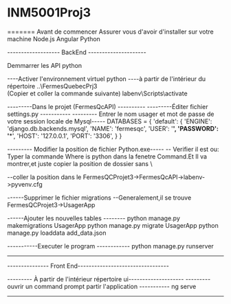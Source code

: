 # INM5001Proj3
=======
Avant de commencer
Assurer vous d'avoir d'installer sur votre machine
Node.js
Angular
Python


-------------------  BackEnd ---------------------

Demmarrer les API python


----Activer l'environnement virtuel python
----à partir de l'intérieur du répertoire ..\FermesQuebecPrj3\
(Copier et coller la commande suivante)
labenv\Scripts\activate 

---------Dans le projet (FermesQcAPI) ----------
---------Éditer fichier settings.py -----------
--------- Entrer le nom usager et mot de passe de votre session locale de Mysql-----
DATABASES = {
    'default': {
        'ENGINE': 'django.db.backends.mysql',
        'NAME': 'fermesqc',
        'USER': '******',
        'PASSWORD': '*******',
        'HOST': '127.0.0.1',
        'PORT': '3306',
    }
}

--------- Modifier la position de fichier Python.exe-----
   -- Verifier il est ou:
      Typer la commande Where is python dans la fenetre Command.Et Il va montrer,et juste copier la position de dossier sans \

   --coller la position dans le FermesQCProjet3->FermesQcAPI->labenv->pyvenv.cfg


------Supprimer le fichier migrations
   --Generalement,il se trouve FermesQCProjet3->UsagerApp

------Ajouter les nouvelles tables --------
python manage.py makemigrations UsagerApp
python manage.py migrate UsagerApp
python manage.py loaddata add_data.json


-----------Executer le program ------------
python manage.py runserver

---------------------------------------------------------------


---------------  Front End---------------------------------

--------- À partir de l'intérieur répertoire ui--------------------
--------- ouvrir un command prompt partir l'application -----------
ng serve

-----------------------------------------------------------



